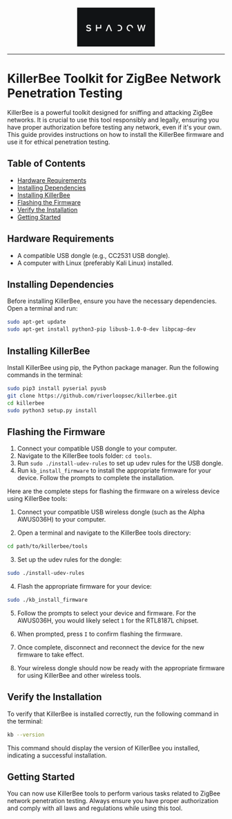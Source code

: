 <p align="center">
  <img  width="180" src="ghost.png" />
</p>

---

# KillerBee Toolkit for ZigBee Network Penetration Testing

KillerBee is a powerful toolkit designed for sniffing and attacking ZigBee networks. It is crucial to use this tool responsibly and legally, ensuring you have proper authorization before testing any network, even if it's your own. This guide provides instructions on how to install the KillerBee firmware and use it for ethical penetration testing.

## Table of Contents

- [Hardware Requirements](#hardware-requirements)
- [Installing Dependencies](#installing-dependencies)
- [Installing KillerBee](#installing-killerbee)
- [Flashing the Firmware](#flashing-the-firmware)
- [Verify the Installation](#verify-the-installation)
- [Getting Started](#getting-started)

## Hardware Requirements

- A compatible USB dongle (e.g., CC2531 USB dongle).
- A computer with Linux (preferably Kali Linux) installed.

## Installing Dependencies

Before installing KillerBee, ensure you have the necessary dependencies. Open a terminal and run:

```bash
sudo apt-get update
sudo apt-get install python3-pip libusb-1.0-0-dev libpcap-dev
```

## Installing KillerBee

Install KillerBee using pip, the Python package manager. Run the following commands in the terminal:

```bash
sudo pip3 install pyserial pyusb
git clone https://github.com/riverloopsec/killerbee.git
cd killerbee
sudo python3 setup.py install
```

## Flashing the Firmware

1. Connect your compatible USB dongle to your computer.
2. Navigate to the KillerBee tools folder: `cd tools`.
3. Run `sudo ./install-udev-rules` to set up udev rules for the USB dongle.
4. Run `kb_install_firmware` to install the appropriate firmware for your device. Follow the prompts to complete the installation.

Here are the complete steps for flashing the firmware on a wireless device using KillerBee tools:

1. Connect your compatible USB wireless dongle (such as the Alpha AWUS036H) to your computer.

2. Open a terminal and navigate to the KillerBee tools directory:

```bash
cd path/to/killerbee/tools
```

3. Set up the udev rules for the dongle:

```bash 
sudo ./install-udev-rules
```

4. Flash the appropriate firmware for your device:

```bash
sudo ./kb_install_firmware
```

5. Follow the prompts to select your device and firmware. For the AWUS036H, you would likely select `1` for the RTL8187L chipset.

6. When prompted, press `I` to confirm flashing the firmware. 

7. Once complete, disconnect and reconnect the device for the new firmware to take effect.

8. Your wireless dongle should now be ready with the appropriate firmware for using KillerBee and other wireless tools.

## Verify the Installation

To verify that KillerBee is installed correctly, run the following command in the terminal:

```bash
kb --version
```

This command should display the version of KillerBee you installed, indicating a successful installation.

## Getting Started

You can now use KillerBee tools to perform various tasks related to ZigBee network penetration testing. Always ensure you have proper authorization and comply with all laws and regulations while using this tool.

